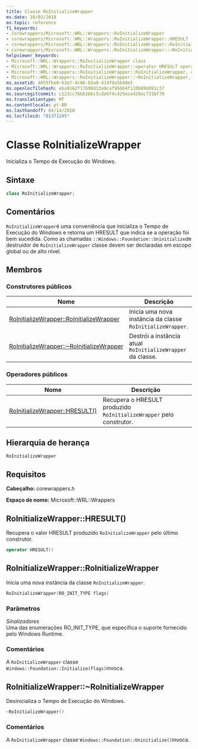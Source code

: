 ```yaml
---
title: Classe RoInitializeWrapper
ms.date: 10/03/2018
ms.topic: reference
f1_keywords:
- corewrappers/Microsoft::WRL::Wrappers::RoInitializeWrapper
- corewrappers/Microsoft::WRL::Wrappers::RoInitializeWrapper::HRESULT
- corewrappers/Microsoft::WRL::Wrappers::RoInitializeWrapper::RoInitializeWrapper
- corewrappers/Microsoft::WRL::Wrappers::RoInitializeWrapper::~RoInitializeWrapper
helpviewer_keywords:
- Microsoft::WRL::Wrappers::RoInitializeWrapper class
- Microsoft::WRL::Wrappers::RoInitializeWrapper::operator HRESULT operator
- Microsoft::WRL::Wrappers::RoInitializeWrapper::RoInitializeWrapper, constructor
- Microsoft::WRL::Wrappers::RoInitializeWrapper::~RoInitializeWrapper, destructor
ms.assetid: 4055fbe0-63a7-4c06-b5a0-414fda5640e5
ms.openlocfilehash: eba9162f17b98d13a9caf956b4f110b89dd81c37
ms.sourcegitcommit: c123cc76bb2b6c5cde6f4c425ece420ac733bf70
ms.translationtype: MT
ms.contentlocale: pt-BR
ms.lasthandoff: 04/14/2020
ms.locfileid: "81371245"
---
```

# <a name="roinitializewrapper-class"></a>Classe RoInitializeWrapper

Inicializa o Tempo de Execução do Windows.

## <a name="syntax"></a>Sintaxe

```cpp
class RoInitializeWrapper;
```

## <a name="remarks"></a>Comentários

`RoInitializeWrapper`é uma conveniência que inicializa o Tempo de Execução do Windows e retorna um HRESULT que indica se a operação foi bem sucedida. Como as chamadas `::Windows::Foundation::Uninitialize`de destruidor de `RoInitializeWrapper` classe devem ser declaradas em escopo global ou de alto nível.

## <a name="members"></a>Membros

### <a name="public-constructors"></a>Construtores públicos

Nome                                                                    | Descrição
----------------------------------------------------------------------- | -----------------------------------------------------------------
[RoInitializeWrapper::RoInitializeWrapper](#roinitializewrapper)        | Inicia uma nova instância da classe `RoInitializeWrapper`.
[RoInitializeWrapper::~RoInitializeWrapper](#tilde-roinitializewrapper) | Destrói a instância atual `RoInitializeWrapper` da classe.

### <a name="public-operators"></a>Operadores públicos

Nome                                       | Descrição
------------------------------------------ | ------------------------------------------------------------------------
[RoInitializeWrapper::HRESULT()](#hresult) | Recupera o HRESULT produzido `RoInitializeWrapper` pelo construtor.

## <a name="inheritance-hierarchy"></a>Hierarquia de herança

`RoInitializeWrapper`

## <a name="requirements"></a>Requisitos

**Cabeçalho:** corewrappers.h

**Espaço de nome:** Microsoft::WRL::Wrappers

## <a name="roinitializewrapperhresult"></a><a name="hresult"></a>RoInitializeWrapper::HRESULT()

Recupera o valor HRESULT produzido `RoInitializeWrapper` pelo último construtor.

```cpp
operator HRESULT()
```

## <a name="roinitializewrapperroinitializewrapper"></a><a name="roinitializewrapper"></a>RoInitializeWrapper::RoInitializeWrapper

Inicia uma nova instância da classe `RoInitializeWrapper`.

```cpp
RoInitializeWrapper(RO_INIT_TYPE flags)
```

### <a name="parameters"></a>Parâmetros

*Sinalizadores*<br/>
Uma das enumerações RO_INIT_TYPE, que especifica o suporte fornecido pelo Windows Runtime.

### <a name="remarks"></a>Comentários

A `RoInitializeWrapper` classe `Windows::Foundation::Initialize(flags)`invoca.

## <a name="roinitializewrapperroinitializewrapper"></a><a name="tilde-roinitializewrapper"></a>RoInitializeWrapper::~RoInitializeWrapper

Desinicializa o Tempo de Execução do Windows.

```cpp
~RoInitializeWrapper()
```

### <a name="remarks"></a>Comentários

A `RoInitializeWrapper` classe `Windows::Foundation::Uninitialize()`invoca.
